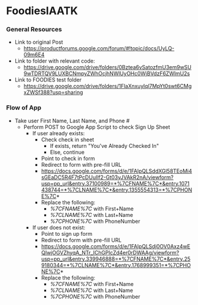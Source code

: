 # FoodiesIAATK

### General Resources
* Link to original Post
    * https://productforums.google.com/forum/#!topic/docs/UyLQ-09m6E4
* Link to folder with relevant code:
    * https://drive.google.com/drive/folders/0Bztea6vSatozfmU3em9wSU9wTDRTQV9LUXBCNmpyZWhOcjhNWlUyOHc0WjBVdzF6ZWlmU2s
* Link to FOODIES test folder
    * https://drive.google.com/drive/folders/1FlaXnxuyIql7MpYt0swt6CMgxZWSf388?usp=sharing

### Flow of App
* Take user First Name, Last Name, and Phone #
    * Perform POST to Google App Script to check Sign Up Sheet
        * If user already exists:
            * Check check in sheet
                * If exists, return "You've Already Checked In"
                * Else, continue
            * Point to check in form
            * Redirect to form with pre-fill URL
            * https://docs.google.com/forms/d/e/1FAIpQLSddXGl58TEoMi4sGEaDC5R4F7tPcDUuIlf2-Gt03yJVAkR2nA/viewform?usp=pp_url&entry.37100989=*%7CFNAME%7C*&entry.1071438744=*%7CLNAME%7C*&entry.1355554313=*%7CPHONE%7C*
            * Replace the following:
                * *%7CFNAME%7C* with First+Name
                * *%7CLNAME%7C* with Last+Name
                * *%7CPHONE%7C* with PhoneNumber
        * If user does not exist:
            * Point to sign up form
            * Redirect to form with pre-fill URL
            * https://docs.google.com/forms/d/e/1FAIpQLSdj0OV0Axz4wEQIwjOGVZhyqA_NTr_IChGPIcZd4er0rDWAAg/viewform?usp=pp_url&entry.339946888=*%7CFNAME%7C*&entry.259180344=*%7CLNAME%7C*&entry.1768999351=*%7CPHONE%7C*
            * Replace the following:
                * *%7CFNAME%7C* with First+Name
                * *%7CLNAME%7C* with Last+Name
                * *%7CPHONE%7C* with PhoneNumber
